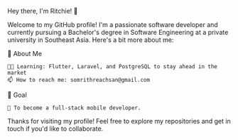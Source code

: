 Hey there, I'm Ritchie! 👋

Welcome to my GitHub profile! I'm a passionate software developer and currently pursuing a Bachelor's degree in Software Engineering at a private university in Southeast Asia. Here's a bit more about me:

🌟 About Me

    👨‍💻 Learning: Flutter, Laravel, and PostgreSQL to stay ahead in the market
    📫 How to reach me: somrithreachsan@gmail.com

🎯 Goal

    📱 To become a full-stack mobile developer.

Thanks for visiting my profile! Feel free to explore my repositories and get in touch if you'd like to collaborate.

